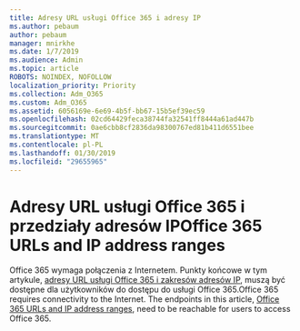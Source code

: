 ```yaml
---
title: Adresy URL usługi Office 365 i adresy IP
ms.author: pebaum
author: pebaum
manager: mnirkhe
ms.date: 1/7/2019
ms.audience: Admin
ms.topic: article
ROBOTS: NOINDEX, NOFOLLOW
localization_priority: Priority
ms.collection: Adm_O365
ms.custom: Adm_O365
ms.assetid: 6056169e-6e69-4b5f-bb67-15b5ef39ec59
ms.openlocfilehash: 02cd64429feca38744fa32541ff8444a61ad447b
ms.sourcegitcommit: 0ae6cbb8cf2836da98300767ed81b411d6551bee
ms.translationtype: MT
ms.contentlocale: pl-PL
ms.lasthandoff: 01/30/2019
ms.locfileid: "29655965"
---
```

# <a name="office-365-urls-and-ip-address-ranges"></a><span data-ttu-id="88575-102">Adresy URL usługi Office 365 i przedziały adresów IP</span><span class="sxs-lookup"><span data-stu-id="88575-102">Office 365 URLs and IP address ranges</span></span>

<span data-ttu-id="88575-p101">Office 365 wymaga połączenia z Internetem. Punkty końcowe w tym artykule, [adresy URL usługi Office 365 i zakresów adresów IP](https://docs.microsoft.com/office365/enterprise/office-365-ip-web-service), muszą być dostępne dla użytkowników do dostępu do usługi Office 365.</span><span class="sxs-lookup"><span data-stu-id="88575-p101">Office 365 requires connectivity to the Internet. The endpoints in this article, [Office 365 URLs and IP address ranges](https://docs.microsoft.com/office365/enterprise/office-365-ip-web-service), need to be reachable for users to access Office 365.</span></span>
  

